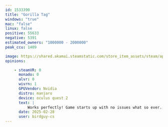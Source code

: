 ```yaml
---
id: 1533390
title: "Gorilla Tag"
windows: "true"
mac: "false"
linux: false
positive: 55633
negative: 5391
estimated_owners: "1000000 - 2000000"
peak_ccu: 1409

image: https://shared.akamai.steamstatic.com/store_item_assets/steam/apps/1533390/header.jpg?t=1715638911
opinions:

    - steamVR: 0
      monado: 0
      alvr: 0
      wivrn: 1
      GPUVendor: Nvidia
      distro: manjaro
      device: oculus quest 2
      text: |
          Works perfectly! Game starts up with no issues what so ever.
      date: 2025-02-28
      user: birdguy-cs
---
```

